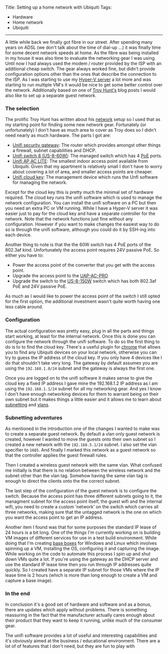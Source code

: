 Title: Setting up a home network with Ubiquiti
Tags:
  - Hardware
  - Home network
  - Ubiquiti
---

A little while back we finally got fibre in our street. After spending many years on ADSL (we don't
talk about the time of dial-up ...) it was finally time for some decent network speeds at home. As
the fibre was being installed in my house it was also time to evaluate the networking gear I was
using. Until now I had always used the modem / router provided by the ISP with an additional cheap
switch. The gear always worked fine, but didn't provide configuration options other than the ones that
describe the connection to the ISP. As I was starting to use my [Hyper-V server](./2017-03-18-Updating-Hyper-v-server-to-Windows2016.md)
a lot more and was starting to run multiple VM's it would be nice to get some better control over
the network. Additionally based on one of [Troy Hunt's](https://www.troyhunt.com/no-you-cant-join-my-wifi-network/)
blog posts I would also like to set up a separate guest network.


### The selection

The prolific Troy Hunt has written about his [network](https://www.troyhunt.com/ubiquiti-all-the-things-how-i-finally-fixed-my-dodgy-wifi/)
setup so I used that as my starting point for finding some new network gear. Fortunately (or unfortunately)
I don't have as much area to cover as Troy does so I didn't need nearly as much hardware. The parts
I got are:

- [Unifi security gateway](https://www.ubnt.com/unifi-routing/usg/): The router which provides amongst
  other things a firewall, subnet capabilities and DHCP.
- [Unifi switch 8 (US-8-60W)](https://www.ubnt.com/unifi-switching/unifi-switch-8/): The managed switch
  which has 4 [PoE](https://en.wikipedia.org/wiki/Power_over_Ethernet) ports.
- [Unifi AP AC LITE](https://www.ubnt.com/unifi/unifi-ap-ac-lite/): The smallest indoor access point
  available from Ubiquiti. Given that my apartment is relatively small I don't have to worry about
  covering a lot of area, and smaller access points are cheaper.
- [Unifi cloud key](https://www.ubnt.com/unifi/unifi-cloud-key/): The management device which runs
  the Unfi software for managing the network.

Except for the cloud key this is pretty much the minimal set of hardware required. The cloud key runs
the unifi software which is used to manage the network configuration. You can install the unifi
software on a PC but then you need an extra PC or VM running. While I have a Hyper-V server it was easier
just to pay for the cloud key and have a separate controller for the network. Note that the network
functions just fine without any configuration. However if you want to make changes the easiest way
to do so is through the unifi software, although you could do it by SSH-ing into each device.

Another thing to note is that the the 60W switch has 4 PoE ports of the 802.3af kind. Unfortunately
the access point requires 24V passive PoE. So either you have to:

- Power the access point of the converter that you get with the access point.
- Upgrade the access point to the [UAP-AC-PRO](https://www.ubnt.com/unifi/unifi-ap-ac-pro/)
- Upgrade the switch to the [US-8-150W](https://www.ubnt.com/unifi-switching/unifi-switch-8-150w/)
  switch which has both 802.3af PoE and 24V passive PoE.

As much as I would like to power the access point of the switch I still opted for the first option,
the additional investment wasn't quite worth having one less cable around.


### Configuration

The actual configuration was pretty easy, plug in all the parts and things start working, at least
for the internal network. Once this is done you can configure the network through the unifi software.
To do so the first thing to do is to to find the cloud key. There's a useful plugin for
[chrome](https://chrome.google.com/webstore/detail/ubiquiti-device-discovery/hmpigflbjeapnknladcfphgkemopofig?utm_source=chrome-app-launcher-info-dialog)
that allows you to find any Ubiquiti devices on your local network, otherwise you can try to guess
the IP address of the cloud key. If you only have 4 devices like I do that shouldn't take very long.
The gateway by default assumes you are using the `192.168.1.0/24` subnet and the gateway is always
the first one.

Once you are logged on to the unifi software it makes sense to give the cloud key a fixed IP address
I gave mine the 192.168.1.2 IP address as I am using the `192.168.1.1/24` subnet for all my networking
gear. And yes I know I don't have enough networking devices for them to warrant being on their own
subnet but it makes things a little easier and it allows me to learn about [subnetting](https://en.wikipedia.org/wiki/Subnetwork)
and [vlans](https://en.wikipedia.org/wiki/Virtual_LAN).


### Subnetting adventures

As mentioned in the introduction one of the changes I wanted to make was to create a separate guest
network. By default a vlan only guest network is created, however I wanted to move the guests onto
their own subnet so I created a new network with the `192.168.5.1/24` subnet. I also set the vlan
specifier to `1685`. And finally I marked this network as a guest network so that the controller
applies the guest firewall rules.

Then I created a wireless guest network with the same vlan. What confused me initially is that there
is no relation between the wireless network and the subnet other than the vlan tag. Somehow having the
same vlan tag is enough to direct the clients onto the the correct subnet.

The last step of the configuration of the guest network is to configure the switch. Because the
access point has three different subnets going to it, the managment subnet for the access point itself,
the guest wifi and the internal wifi, you need to create a custom 'network' on the switch which carries
all three networks, making sure that the untagged network is the one on which you want the access
point to get an IP address.

Another item I found was that for some purposes the standard IP lease of 24 hours is a bit long. One
of the things I'm currently working on is building VM images of different services for use in a test
build environment. While doing that I'm creating [base boxes](https://github.com/Calvinverse) for
Windows and Linux which involves spinning up a VM, installing the OS, configuring it and capturing
the image. While working on the code to automate this process I spin up and shut down VMs quite a lot.
If you're using the gateway as the DHCP server and use the standard IP lease time then you run through
IP addresses quite quickly. So I created have a separate IP subnet for those VMs where the IP lease
time is 2 hours (which is more than long enough to create a VM and capture a base image).


### In the end

In conclusion it's a good set of hardware and software and as a bonus, there are updates which apply
without problems. There is something reassuring in the fact that the manufacturer actually cares enough
about their product that they want to keep it running, unlike much of the consumer gear.

The unifi software provides a lot of useful and interesting capabilities and it's obviously aimed
at the business / educational environment. There are a lot of of features that I don't need, but they
are fun to play with
